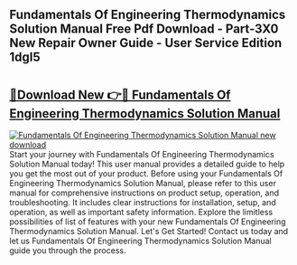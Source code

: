 ## Fundamentals Of Engineering Thermodynamics Solution Manual Free Pdf Download - Part-3X0 New Repair Owner Guide - User Service Edition 1dgI5

# <h2><a href="http://bc36839.oget.top/?id=Fundamentals+Of+Engineering+Thermodynamics+Solution+Manual">🔗Download New 👉🔴 Fundamentals Of Engineering Thermodynamics Solution Manual</a></h2>

[![Fundamentals Of Engineering Thermodynamics Solution Manual new download](https://i.imgur.com/5g1atiW.png)](http://bc36839.oget.top/?id=Fundamentals+Of+Engineering+Thermodynamics+Solution+Manual)
Start your journey with Fundamentals Of Engineering Thermodynamics Solution Manual today! This user manual provides a detailed guide to help you get the most out of your product. Before using your Fundamentals Of Engineering Thermodynamics Solution Manual, please refer to this user manual for comprehensive instructions on product setup, operation, and troubleshooting. It includes clear instructions for installation, setup, and operation, as well as important safety information. Explore the limitless possibilities of list of features with your new Fundamentals Of Engineering Thermodynamics Solution Manual. Let's Get Started! Contact us today and let us Fundamentals Of Engineering Thermodynamics Solution Manual guide you through the process.
